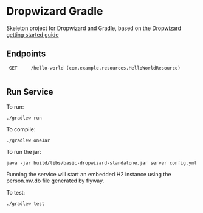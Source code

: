 # Dropwizard Gradle

Skeleton project for Dropwizard and Gradle, based on the [Dropwizard
getting started guide](http://www.dropwizard.io/0.9.2/docs/getting-started.html)

## Endpoints 

```
 GET     /hello-world (com.example.resources.HelloWorldResource)
 
```

## Run Service

To run:

```
./gradlew run
```

To compile:

```
./gradlew oneJar
```

To run the jar:

```
java -jar build/libs/basic-dropwizard-standalone.jar server config.yml
```

Running the service will start an embedded H2 instance using the person.mv.db file generated by flyway.

To test:

```
./gradlew test
```
